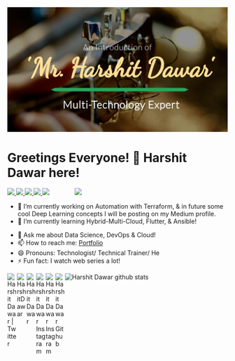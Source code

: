<!-- <img src="https://github.com/HarshitDawar55/HarshitDawar55/blob/master/giphy.gif" /> -->

<img src="https://github.com/HarshitDawar55/HarshitDawar55/blob/master/Images/Github-COver.jpg" />

# Greetings Everyone! 👋 Harshit Dawar here!

<!--
**HarshitDawar55/HarshitDawar55** is a ✨ _special_ ✨ repository because its `README.md` (this file) appears on your GitHub profile. 

Here are some ideas to get you started: -->
<a href=https://github.com/TesseractCoding/NeoAlgo>
   <img src=https://img.shields.io/badge/NeoAlgo-Collaborator-brightgreen>
</a>

<a href=https://github.com/Its-Technology-World>
   <img src=https://img.shields.io/badge/Technology%20World-Founder-important>
</a>

<a href=https://www.youracclaim.com/badges/71af619a-8f3c-4d52-a1b8-d07386755039/linked_in_profile>
   <img src=https://img.shields.io/badge/Microsoft%20Technology%20Associate-Python-ff69b4>
</a>

<a href="">
   <img src=https://img.shields.io/badge/Machine%20Learning%20Mentor-Tesseract%20Coding-red>
</a>

<a href="">
   <img src="https://img.shields.io/badge/Technical%20Trainer-What%20After%20College-blueviolet">
</a>

<img align='right' src="https://github.com/HarshitDawar55/HarshitDawar55/blob/master/Images/1V2A5729.JPG" width="350" />

- 🔭 I’m currently working on Automation with Terraform, & in future some cool Deep Learning concepts I will be posting on my Medium profile.
- 🌱 I’m currently learning Hybrid-Multi-Cloud, Flutter, & Ansible!
<!-- - 👯 I’m looking to collaborate on ...
- 🤔 I’m looking for help with ... -->
- 💬 Ask me about Data Science, DevOps & Cloud!
- 📫 How to reach me: [Portfolio](https://harshitdawar55.github.io)
- 😄 Pronouns: Technologist/ Technical Trainer/ He
- ⚡ Fun fact: I watch web series a lot!

<p>
  
<a href="https://twitter.com/HarshitDawar55">
  <img align="left" alt="Harshit Dawar | Twitter" width="22px" src="https://cdn.jsdelivr.net/npm/simple-icons@v3/icons/twitter.svg" />
</a>

<a href="https://www.linkedin.com/in/harshitdawar">
  <img align="left" alt="HarshitDawar" width="22px" src="https://cdn.jsdelivr.net/npm/simple-icons@v3/icons/linkedin.svg" />
</a>

<a href="https://medium.com/@harshitdawar">
  <img align="left" alt="Harshit Dawar" width="22px" src="https://cdn.jsdelivr.net/npm/simple-icons@3.0.1/icons/medium.svg" />
</a>

<a href="https://www.instagram.com/i_am_harshit_dawar">
  <img align="left" alt="Harshit Dawar Instagram" width="22px" src="https://cdn.jsdelivr.net/npm/simple-icons@v3/icons/instagram.svg" />
</a>

<a href="https://www.facebook.com/IamHarshitDawar">
  <img align="left" alt="Harshit Dawar Instagram" width="22px" src="https://cdn.jsdelivr.net/npm/simple-icons@v3/icons/facebook.svg" />
</a>

<a href="https://www.github.com/HarshitDawar55">
  <img align="left" alt="Harshit Dawar Github" width="22px" src="https://cdn.jsdelivr.net/npm/simple-icons@v3/icons/github.svg" />
</a>

</p>

![Harshit Dawar github stats](https://github-readme-stats.vercel.app/api?username=harshitdawar55&show_icons=true)
